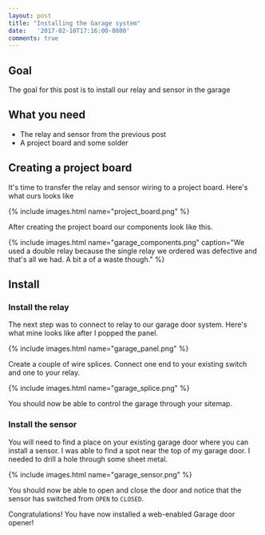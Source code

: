 ```yaml
---
layout: post
title: "Installing the Garage system"
date:   '2017-02-10T17:16:00-0800'
comments: true
---
```

## Goal
The goal for this post is to install our relay and sensor in the garage

## What you need
* The relay and sensor from the previous post
* A project board and some solder

## Creating a project board
It's time to transfer the relay and sensor wiring to a project board. Here's what ours looks like

{% include images.html name="project_board.png" %} 

After creating the project board our components look like this.

{% include images.html name="garage_components.png" caption="We used a double relay because the single relay we ordered was defective and that's all we had.  A bit a of a waste though." %} 

## Install

### Install the relay
The next step was to connect to relay to our garage door system.  Here's what mine looks like after I popped the panel.  

{% include images.html name="garage_panel.png" %} 

Create a couple of wire splices.  Connect one end to your existing switch and one to your relay.

{% include images.html name="garage_splice.png" %} 

You should now be able to control the garage through your sitemap.

### Install the sensor
You will need to find a place on your existing garage door where you can install a sensor.  I was able to find a spot near the top of my garage door.  I needed to drill a hole through some sheet metal.

{% include images.html name="garage_sensor.png" %} 

You should now be able to open and close the door and notice that the sensor has switched from `OPEN` to `CLOSED`.

Congratulations!  You have now installed a web-enabled Garage door opener!
